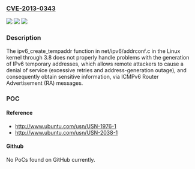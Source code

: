 ### [CVE-2013-0343](https://cve.mitre.org/cgi-bin/cvename.cgi?name=CVE-2013-0343)
![](https://img.shields.io/static/v1?label=Product&message=n%2Fa&color=blue)
![](https://img.shields.io/static/v1?label=Version&message=%3D%20n%2Fa%20&color=brighgreen)
![](https://img.shields.io/static/v1?label=Vulnerability&message=n%2Fa&color=brighgreen)

### Description

The ipv6_create_tempaddr function in net/ipv6/addrconf.c in the Linux kernel through 3.8 does not properly handle problems with the generation of IPv6 temporary addresses, which allows remote attackers to cause a denial of service (excessive retries and address-generation outage), and consequently obtain sensitive information, via ICMPv6 Router Advertisement (RA) messages.

### POC

#### Reference
- http://www.ubuntu.com/usn/USN-1976-1
- http://www.ubuntu.com/usn/USN-2038-1

#### Github
No PoCs found on GitHub currently.


